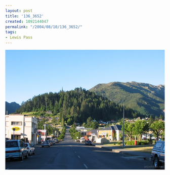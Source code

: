 ```yaml
---
layout: post
title: '136_3652'
created: 1092144047
permalink: "/2004/08/10/136_3652/"
tags:
- Lewis Pass
---
```


<img src="/image/images/136_3652-1245.jpg"/>

